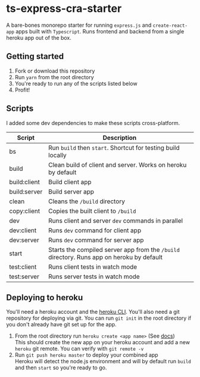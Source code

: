 # ts-express-cra-starter

A bare-bones monorepo starter for running `express.js` and `create-react-app` apps built with `Typescript`. Runs frontend and backend from a single heroku app out of the box.

## Getting started

1. Fork or download this repository
2. Run `yarn` from the root directory
3. You're ready to run any of the scripts listed below
4. Profit!

## Scripts

I added some dev dependencies to make these scripts cross-platform.

| Script       | Description                                                                               |
| ------------ | ----------------------------------------------------------------------------------------- |
| bs           | Run `build` then `start`. Shortcut for testing build locally                              |
| build        | Clean build of client and server. Works on heroku by default                              |
| build:client | Build client app                                                                          |
| build:server | Build server app                                                                          |
| clean        | Cleans the `/build` directory                                                             |
| copy:client  | Copies the built client to `/build`                                                       |
| dev          | Runs client and server `dev` commands in parallel                                         |
| dev:client   | Runs `dev` command for client app                                                         |
| dev:server   | Runs `dev` command for server app                                                         |
| start        | Starts the compiled server app from the `/build` directory. Runs app on heroku by default |
| test:client  | Runs client tests in watch mode                                                           |
| test:server  | Runs server tests in watch mode                                                           |

## Deploying to heroku

You'll need a heroku account and the [heroku CLI](https://devcenter.heroku.com/categories/command-line). You'll also need a git repository for deploying via git. You can run `git init` in the root directory if you don't already have git set up for the app.

1. From the root directory run `heroku create <app name>` (See [docs](https://devcenter.heroku.com/articles/creating-apps))  
   This should create the new app on your heroku account and add a new `heroku` git remote. You can verify with `git remote -v`
2. Run `git push heroku master` to deploy your combined app  
   Heroku will detect the node.js environment and will by default run `build` and then `start` so you're ready to go.
